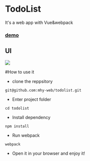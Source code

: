 # TodoList

It's a web app with Vue&webpack

### [demo](http://mhynet.cn/todolist)

## UI

![](https://github.com/mhy-web/Vue-app/blob/master/todolist/todolist.jpg)

#How to use it

- clone the reppsitory


`git@github.com:mhy-web/todolist.git`


- Enter project folder

`cd todolist`

- Install dependency

`npm install`

- Run webpack

`webpack`

- Open it in your browser and enjoy it!
